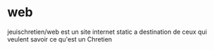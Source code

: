 # web
jeuischretien/web est un site internet static a destination de ceux qui veulent savoir ce qu'est un Chretien
